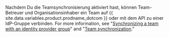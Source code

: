Nachdem Du die Teamsynchronisierung aktiviert hast, können Team-Betreuer und Organisationsinhaber ein Team auf {{ site.data.variables.product.prodname_dotcom }} oder mit dem API zu einer IdP-Gruppe verbinden. For more information, see "[Synchronizing a team with an identity provider group](/github/setting-up-and-managing-organizations-and-teams/synchronizing-a-team-with-an-identity-provider-group)" and "[Team synchronization](/v3/teams/team_sync/)."
